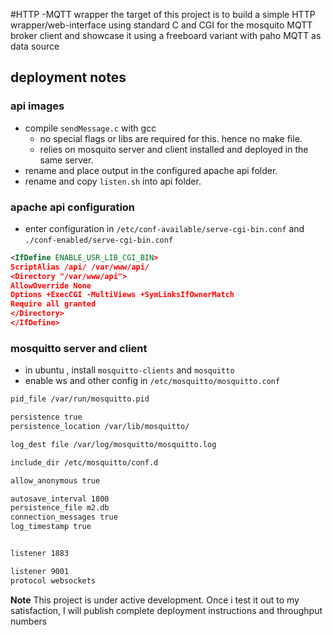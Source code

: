 #HTTP -MQTT wrapper 
the target of this project is to build a simple HTTP wrapper/web-interface using standard C and CGI for the mosquito MQTT broker client and showcase it using a freeboard variant with paho MQTT as data source  

## deployment notes

### api images

- compile `sendMessage.c` with gcc
   - no special flags or libs are required for this. hence no make file.
   - relies on mosquito server and client installed and deployed in the same server.
- rename and place output in the configured apache api folder.
- rename and copy `listen.sh` into api folder.

### apache api configuration

- enter configuration in `/etc/conf-available/serve-cgi-bin.conf` and `./conf-enabled/serve-cgi-bin.conf`

```xml
<IfDefine ENABLE_USR_LIB_CGI_BIN>
ScriptAlias /api/ /var/www/api/
<Directory "/var/www/api">
AllowOverride None
Options +ExecCGI -MultiViews +SymLinksIfOwnerMatch
Require all granted
</Directory>
</IfDefine>
```

### mosquitto server and client 

- in ubuntu , install `mosquitto-clients` and `mosquitto`
- enable ws and other config in `/etc/mosquitto/mosquitto.conf` 

```bash
pid_file /var/run/mosquitto.pid

persistence true
persistence_location /var/lib/mosquitto/

log_dest file /var/log/mosquitto/mosquitto.log

include_dir /etc/mosquitto/conf.d

allow_anonymous true 

autosave_interval 1800
persistence_file m2.db
connection_messages true
log_timestamp true


listener 1883 

listener 9001 
protocol websockets

``` 

**Note** This project is under active development. Once i test it out to my satisfaction, I will publish complete deployment instructions and throughput numbers
